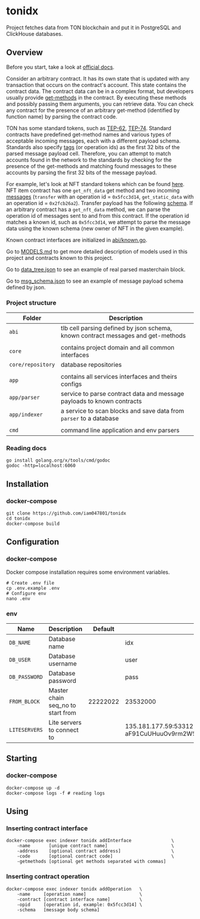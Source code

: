 # tonidx

Project fetches data from TON blockchain and put it in PostgreSQL and ClickHouse databases. 

## Overview

Before you start, take a look at [official docs](https://ton.org/docs/learn/overviews/ton-blockchain).

Consider an arbitrary contract.
It has its own state that is updated with any transaction that occurs on the contract's account. 
This state contains the contract data.
The contract data can be in a complex format, 
but developers usually provide [get-methods](https://ton.org/docs/develop/func/functions#specifiers) in the contract. 
By executing these methods and possibly passing them arguments, you can retrieve data.
You can check any contract for the presence of an arbitrary get-method (identified by function name) by parsing the contract code.

TON has some standard tokens, such as
[TEP-62](https://github.com/ton-blockchain/TEPs/blob/master/text/0062-nft-standard.md),
[TEP-74](https://github.com/ton-blockchain/TEPs/blob/master/text/0074-jettons-standard.md).
Standard contracts have predefined get-method names and various types of acceptable incoming messages, 
each with a different payload schema.
Standards also specify [tags](https://ton.org/docs/learn/overviews/tl-b-language#constructors) (or operation ids) 
as the first 32 bits of the parsed message payload cell.
Therefore, you can attempt to match accounts found in the network to the standards by checking for the presence of the get-methods and 
matching found messages to these accounts by parsing the first 32 bits of the message payload.

For example, let's look at NFT standard tokens which can be found [here](https://github.com/ton-blockchain/token-contract).
NFT item contract has one `get_nft_data` get method and two incoming [messages](https://github.com/ton-blockchain/token-contract/blob/main/nft/op-codes.fc) 
(`transfer` with an operation id = `0x5fcc3d14`, `get_static_data` with an operation id = `0x2fcb26a2`). 
Transfer payload has the following [schema](https://github.com/xssnick/tonutils-go/blob/master/ton/nft/item.go#L14).
If an arbitrary contract has a `get_nft_data` method, we can parse the operation id of messages sent to and from this contract. 
If the operation id matches a known id, such as `0x5fcc3d14`, we attempt to parse the message data using the known schema 
(new owner of NFT in the given example).

Known contract interfaces are initialized in [abi/known.go](/abi/known.go).

Go to [MODELS.md](/MODELS.md) to get more detailed description of models used in this project and contracts known to this project.

Go to [data_tree.json](/data_tree.json) to see an example of real parsed masterchain block.

Go to [msg_schema.json](/msg_schema.json) to see an example of message payload schema defined by json.

### Project structure

| Folder            | Description                                                                      |
|-------------------|----------------------------------------------------------------------------------|
| `abi`             | tlb cell parsing defined by json schema, known contract messages and get-methods |
|                   |                                                                                  |
| `core`            | contains project domain and all common interfaces                                |
| `core/repository` | database repositories                                                            |
|                   |                                                                                  |
| `app`             | contains all services interfaces and theirs configs                              |
| `app/parser`      | service to parse contract data and message payloads to known contracts           |
| `app/indexer`     | a service to scan blocks and save data from `parser` to a database               |
|                   |                                                                                  |
| `cmd`             | command line application and env parsers                                         |

### Reading docs
```shell
go install golang.org/x/tools/cmd/godoc
godoc -http=localhost:6060
```

## Installation

[//]: # (### docker)
[//]: # (```shell)
[//]: # (git clone https://github.com/iam047801/tonidx)
[//]: # (cd tonidx)
[//]: # (docker build -t indexer:latest .)
[//]: # (```)

### docker-compose
```shell
git clone https://github.com/iam047801/tonidx
cd tonidx
docker-compose build
```

## Configuration

### docker-compose
Docker compose installation requires some environment variables.
```shell
# Create .env file
cp .env.example .env
# Configure env
nano .env
```

### env

| Name          | Description                       | Default  | Example                                                           |
|---------------|-----------------------------------|----------|-------------------------------------------------------------------|
| `DB_NAME`     | Database name                     |          | idx                                                               |
| `DB_USER`     | Database username                 |          | user                                                              |
| `DB_PASSWORD` | Database password                 |          | pass                                                              |
| `FROM_BLOCK`  | Master chain seq_no to start from | 22222022 | 23532000                                                          |
| `LITESERVERS` | Lite servers to connect to        |          | 135.181.177.59:53312 aF91CuUHuuOv9rm2W5+O/4h38M3sRm40DtSdRxQhmtQ= |

## Starting

[//]: # (### docker)
[//]: # (```shell)
[//]: # (docker run -d -n indexer-service --env-file .env indexer:latest)
[//]: # (```)

### docker-compose
```shell
docker-compose up -d
docker-compose logs -f # reading logs
```

## Using

### Inserting contract interface

```shell
docker-compose exec indexer tonidx addInterface               \ 
    -name       [unique contract name]                        \
    -address    [optional contract address]                   \
    -code       [optional contract code]                      \
    -getmethods [optional get methods separated with commas]
```

### Inserting contract operation

```shell
docker-compose exec indexer tonidx addOperation   \ 
    -name     [operation name]                    \
    -contract [contract interface name]           \
    -opid     [operation id, example: 0x5fcc3d14] \
    -schema   [message body schema]
```
